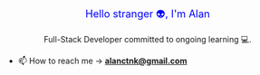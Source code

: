 <p align="center" style="color: blue; font-size: 18px;">Hello stranger 👽, I'm Alan</p>
<p align="center">Full-Stack Developer committed to ongoing learning 💻.</p>

- 📫 How to reach me -> **alanctnk@gmail.com**
